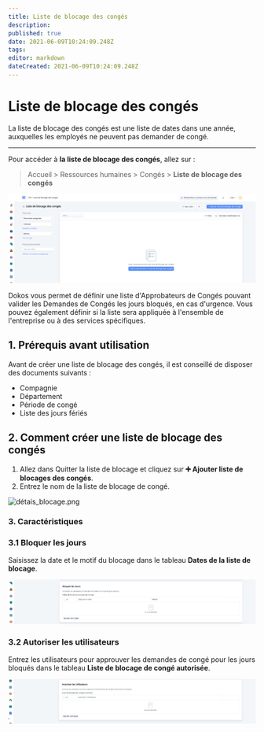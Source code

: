 ```yaml
---
title: Liste de blocage des congés
description: 
published: true
date: 2021-06-09T10:24:09.248Z
tags: 
editor: markdown
dateCreated: 2021-06-09T10:24:09.248Z
---
```


# Liste de blocage des congés

La liste de blocage des congés est une liste de dates dans une année, auxquelles les employés ne peuvent pas demander de congé.

---

Pour accéder à **la liste de blocage des congés**, allez sur :

> Accueil > Ressources humaines > Congés > **Liste de blocage des congés**

![liste_blocage.png](/content/rh/leave-block-list/liste_blocage.png)

Dokos vous permet de définir une liste d'Approbateurs de Congés pouvant valider les Demandes de Congés les jours bloqués, en cas d'urgence. Vous pouvez également définir si la liste sera appliquée à l'ensemble de l'entreprise ou à des services spécifiques.

## 1. Prérequis avant utilisation

Avant de créer une liste de blocage des congés, il est conseillé de disposer des documents suivants :

- Compagnie
- Département
- Période de congé
- Liste des jours fériés

## 2. Comment créer une liste de blocage des congés 

1. Allez dans Quitter la liste de blocage et cliquez sur **:heavy_plus_sign: Ajouter liste de blocages des congés**.
2. Entrez le nom de la liste de blocage de congé.

![détais_blocage.png](/content/rh/leave-block-list/détais_blocage.png)

### 3. Caractéristiques

### 3.1 Bloquer les jours

Saisissez la date et le motif du blocage dans le tableau **Dates de la liste de blocage**.

![bloquer_les_jours.png](/content/rh/leave-block-list/bloquer_les_jours.png)

### 3.2 Autoriser les utilisateurs

Entrez les utilisateurs pour approuver les demandes de congé pour les jours bloqués dans le tableau **Liste de blocage de congé autorisée**.

![autoriser_les_utilisateurs.png](/content/rh/leave-block-list/autoriser_les_utilisateurs.png)

